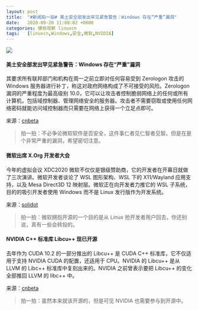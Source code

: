 ```yaml
---
layout: post
title:	"#新闻拍一拍# 美土安全部发出罕见紧急警告：Windows 存在“严重”漏洞"
date:	2020-09-20 11:08:02 +0800 
categories:	硬核观察 linuxcn 
tags:	[linuxcn,Windows,安全,微软,NVIDIA]
---
```



![](/Asserts/Images//attachment/album/202009/20/110733x5g5bvunpdpzxp5s.jpg)


#### 美土安全部发出罕见紧急警告：Windows 存在“严重”漏洞


其要求所有联邦部门和机构在周一之前立即对任何容易受到 Zerologon 攻击的 Windows 服务器进行补丁，称这对政府网络构成了不可接受的风险。Zerologon 漏洞的严重程度为最高级别 10.0，它可以让攻击者控制脆弱网络上的任何或所有计算机，包括域控制器、管理网络安全的服务器。攻击者不需要窃取或使用任何网络密码就能访问域控制器而只需要在网络上获得一个立足点即可。


来源：[cnbeta](https://www.cnbeta.com/articles/tech/1031235.htm)



> 
> 拍一拍：不必争论微软软件是否安全，这件事仁者见仁智者见智。但是在是个非常严重的漏洞，希望密切注意。
> 
> 
> 


#### 微软出席 X.Org 开发者大会


今年的虚拟会议 XDC2020 微软不仅仅是银级赞助商，它的开发者在开幕日就做了三次演讲。微软开发者谈论了 WSL 图形架构、WSL 下的 X11/Wayland 应用支持，以及 Mesa Direct3D 12 映射层。微软正在向开发者力推它的 WSL 子系统，目的的吸引开发者使用 Windows 而不是 Linux 发行版作为开发系统。


来源：[solidot](https://www.solidot.org/story?sid=65582)



> 
> 拍一拍：微软拥抱开源的一个目的是从 Linux 抢开发者用户回去，你还别说，真有一些会转投的。
> 
> 
> 


#### NVIDIA C++ 标准库 Libcu++ 现已开源


去年作为 CUDA 10.2 的一部分推出的 Libcu++ 是 CUDA C++ 标准库，它不仅适用于支持 NVIDIA CUDA 的配置，还适用于 CPU。NVIDIA 的 Libcu++ 是从 LLVM 的 Libc++ 标准库中复刻出来的。NVIDIA 之前曾表示要把 Libcu++ 的变化全部推回 LLVM 的 libc++ 中。


来源：[cnbeta](https://www.cnbeta.com/articles/soft/1031115.htm)



> 
> 拍一拍：虽然本来就该开源的，但是可见 NVIDIA 也需要参与到开源中。
> 
> 
>
